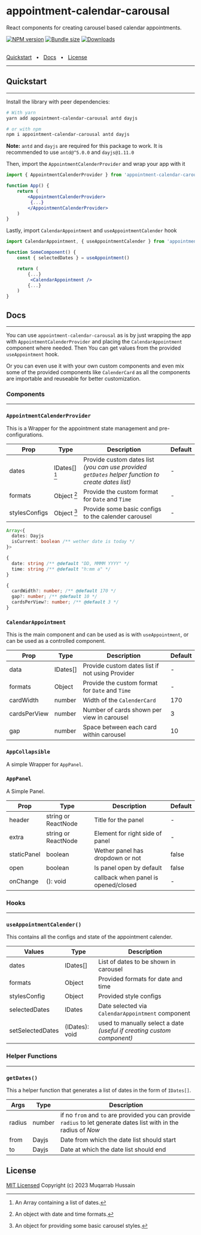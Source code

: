 # appointment-calendar-carousal

React components for creating carousel based calendar appointments.

[![NPM version][npm]][npm-url]
[![Bundle size][size]][size-url]
[![Downloads][downloads]][downloads-url]

[npm]: https://img.shields.io/npm/v/appointment-calendar-carousal.svg
[npm-url]: https://www.npmjs.com/package/appointment-calendar-carousal
[size]: https://img.shields.io/bundlephobia/minzip/appointment-calendar-carousal
[size-url]: https://bundlephobia.com/package/appointment-calendar-carousal
[downloads]: https://img.shields.io/npm/dm/appointment-calendar-carousal.svg
[downloads-url]: https://www.npmjs.com/package/appointment-calendar-carousal

<br />
<a href="##quickstart">Quickstart</a>
<span>&nbsp;&nbsp;•&nbsp;&nbsp;</span>
<a href="#docs">Docs</a>
<span>&nbsp;&nbsp;•&nbsp;&nbsp;</span>
<a href="#license">License</a>
<br />
<hr />

## Quickstart

---

Install the library with peer dependencies:

```bash
# With yarn
yarn add appointment-calendar-carousal antd dayjs

# or with npm
npm i appointment-calendar-carousal antd dayjs
```

**Note:** `antd` and `dayjs` are required for this package to work.
It is recommended to use `antd@^5.0.0` and `dayjs@1.11.0`

Then, import the `AppointmentCalenderProvider` and wrap your app with it

```jsx
import { AppointmentCalenderProvider } from 'appointment-calendar-carousal'

function App() {
    return (
        <AppointmentCalenderProvider>
         {...}
        </AppointmentCalenderProvider>
    )
}
```

Lastly, import `CalendarAppointment` and `useAppointmentCalender` hook

```jsx
import CalendarAppointment, { useAppointmentCalender } from 'appointment-calendar-carousal'

function SomeComponent() {
    const { selectedDates } = useAppointment()

    return (
        {...}
         <CalendarAppointment />
        {...}
    )
}
```

## Docs

---

You can use `appointment-calendar-carousal` as is by just wrapping the app with `AppointmentCalenderProvider` and placing the `CalendarAppointment` component where needed. Then You can get values from the provided `useAppointment` hook.

Or you can even use it with your own custom components and even mix some of the provided components like `CalenderCard` as all the components are importable and reuseable for better customization.

### **Components**

---

### `AppointmentCalenderProvider`

This is a Wrapper for the appointment state management and pre-configurations.

| Prop          | Type          | Description                                                                                        | Default |
| ------------- | ------------- | -------------------------------------------------------------------------------------------------- | ------- |
| dates         | IDates[] [^1] | Provide custom dates list _(you can use provided `getDates` helper function to create dates list)_ | -       |
| formats       | Object [^2]   | Provide the custom format for `Date` and `Time`                                                    | -       |
| stylesConfigs | Object [^3]   | Provide some basic configs to the calender carousel                                                | -       |

[^1]: An Array containing a list of dates.

```ts
Array<{
  dates: Dayjs
  isCurrent: boolean /** wether date is today */
}>
```

[^2]: An object with date and time formats.

```ts
{
  date: string /** @default "DD, MMMM YYYY" */
  time: string /** @default "h:mm a" */
}
```

[^3]: An object for providing some basic carousel styles.

```ts
{
  cardWidth?: number; /** @default 170 */
  gap?: number; /** @default 10 */
  cardsPerView?: number; /** @default 3 */
}
```

### `CalendarAppointment`

This is the main component and can be used as is with `useAppointment`, or can be used as a controlled component.

| Prop         | Type     | Description                                     | Default |
| ------------ | -------- | ----------------------------------------------- | ------- |
| data         | IDates[] | Provide custom dates list if not using Provider | -       |
| formats      | Object   | Provide the custom format for `Date` and `Time` | -       |
| cardWidth    | number   | Width of the `CalenderCard`                     | 170     |
| cardsPerView | number   | Number of cards shown per view in carousel      | 3       |
| gap          | number   | Space between each card within carousel         | 10      |

### `AppCollapsible`

A simple Wrapper for `AppPanel`.

### `AppPanel`

A Simple Panel.

| Prop        | Type                | Description                          | Default |
| ----------- | ------------------- | ------------------------------------ | ------- |
| header      | string or ReactNode | Title for the panel                  | -       |
| extra       | string or ReactNode | Element for right side of panel      | -       |
| staticPanel | boolean             | Wether panel has dropdown or not     | false   |
| open        | boolean             | Is panel open by default             | false   |
| onChange    | (): void            | callback when panel is opened/closed | -       |

### Hooks

---

### `useAppointmentCalender()`

This contains all the configs and state of the appointment calender.

| Values           | Type           | Description                                                            |
| ---------------- | -------------- | ---------------------------------------------------------------------- |
| dates            | IDates[]       | List of dates to be shown in carousel                                  |
| formats          | Object         | Provided formats for date and time                                     |
| stylesConfig     | Object         | Provided style configs                                                 |
| selectedDates    | IDates         | Date selected via `CalendarAppointment` component                      |
| setSelectedDates | (IDates): void | used to manually select a date _(useful if creating custom component)_ |

### Helper Functions

---

### `getDates()`

This a helper function that generates a list of dates in the form of `IDates[]`.

| Args   | Type   | Description                                                                                                        |
| ------ | ------ | ------------------------------------------------------------------------------------------------------------------ |
| radius | number | if no `from` and `to` are provided you can provide `radius` to let generate dates list with in the radius of _Now_ |
| from   | Dayjs  | Date from which the date list should start                                                                         |
| to     | Dayjs  | Date at which the date list should end                                                                             |

## License

[MIT Licensed](LICENSE)
Copyright (c) 2023 Muqarrab Hussain
